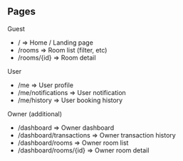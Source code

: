 ## Pages

Guest

- / => Home / Landing page
- /rooms => Room list (filter, etc)
- /rooms/{id} => Room detail

User

- /me => User profile
- /me/notifications => User notification
- /me/history => User booking history

Owner (additional)

- /dashboard => Owner dashboard
- /dashboard/transactions => Owner transaction history
- /dashboard/rooms => Owner room list
- /dashboard/rooms/{id} => Owner room detail
